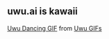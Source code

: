 ## uwu.ai is kawaii
<div class="tenor-gif-embed" data-postid="15169381" data-share-method="host" data-width="100%" data-aspect-ratio="1.7785714285714287"><a href="https://tenor.com/view/uwu-dancing-dance-gif-15169381">Uwu Dancing GIF</a> from <a href="https://tenor.com/search/uwu-gifs">Uwu GIFs</a></div><script type="text/javascript" async src="https://tenor.com/embed.js"></script>
